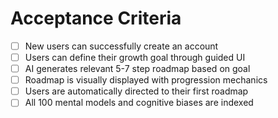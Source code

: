 # Acceptance Criteria
- [ ] New users can successfully create an account
- [ ] Users can define their growth goal through guided UI
- [ ] AI generates relevant 5-7 step roadmap based on goal
- [ ] Roadmap is visually displayed with progression mechanics
- [ ] Users are automatically directed to their first roadmap
- [ ] All 100 mental models and cognitive biases are indexed
